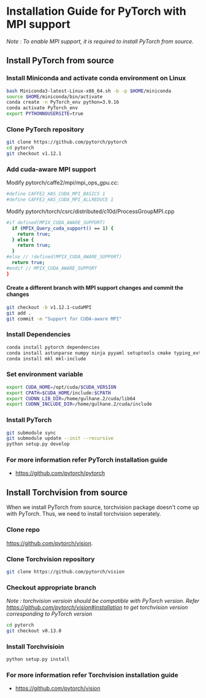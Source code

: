 # Installation Guide for PyTorch with MPI support

*Note : To enable MPI support, it is required to install PyTorch from source.*</br>

## Install PyTorch from source
### Install Miniconda and activate conda environment on Linux

```bash
bash Miniconda3-latest-Linux-x86_64.sh -b -p $HOME/miniconda
source $HOME/miniconda/bin/activate
conda create -n PyTorch_env python=3.9.16
conda activate PyTorch_env
export PYTHONNOUSERSITE=true
```

### Clone PyTorch repository
```bash
git clone https://github.com/pytorch/pytorch
cd pytorch
git checkout v1.12.1
```

### Add cuda-aware MPI support
Modify pytorch/caffe2/mpi/mpi_ops_gpu.cc:
```bash
#define CAFFE2_HAS_CUDA_MPI_BASICS 1
#define CAFFE2_HAS_CUDA_MPI_ALLREDUCE 1
```

Modify pytorch/torch/csrc/distributed/c10d/ProcessGroupMPI.cpp
```bash
#if defined(MPIX_CUDA_AWARE_SUPPORT)
  if (MPIX_Query_cuda_support() == 1) {
    return true;
  } else {
    return true;
  }
#else // !defined(MPIX_CUDA_AWARE_SUPPORT)
  return true;
#endif // MPIX_CUDA_AWARE_SUPPORT
}
```

#### Create a different branch with MPI support changes and commit the changes

```bash
git checkout -b v1.12.1-cudaMPI
git add .
git commit -m "Support for CUDA-aware MPI"
```

### Install Dependencies
```bash
conda install pytorch dependencies
conda install astunparse numpy ninja pyyaml setuptools cmake typing_extensions six requests dataclasses
conda install mkl mkl-include

```
### Set environment variable
```bash
export CUDA_HOME=/opt/cuda/$CUDA_VERSION
export CPATH=$CUDA_HOME/include:$CPATH
export CUDNN_LIB_DIR=/home/gulhane.2/cuda/lib64
export CUDNN_INCLUDE_DIR=/home/gulhane.2/cuda/include
```

### Install PyTorch
```bash
git submodule sync
git submodule update --init --recursive
python setup.py develop
```
### For more information refer PyTorch installation guide
- https://github.com/pytorch/pytorch


## Install Torchvision from source
When we install PyTorch from source, torchvision package doesn't come up with PyTorch. Thus, we need to install torchvision seperately.

### Clone repo
https://github.com/pytorch/vision.

### Clone Torchvision repository
```bash
git clone https://github.com/pytorch/vision
```

### Checkout appropriate branch

*Note : torchvision versioin should be compatible with PyTorch version. Refer https://github.com/pytorch/vision#installation to get torchvision version corresponding to PyTorch version*
```bash
cd pytorch
git checkout v0.13.0
```

### Install Torchvisioin

```bash
python setup.py install
```
### For more information refer Torchvision installation guide
- https://github.com/pytorch/vision
